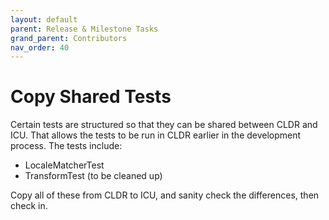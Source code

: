 ```yaml
---
layout: default
parent: Release & Milestone Tasks
grand_parent: Contributors
nav_order: 40
---
```


<!--
© 2021 and later: Unicode, Inc. and others.
License & terms of use: http://www.unicode.org/copyright.html
-->

# Copy Shared Tests

Certain tests are structured so that they can be shared between CLDR and ICU.
That allows the tests to be run in CLDR earlier in the development process. The
tests include:

*   LocaleMatcherTest
*   TransformTest (to be cleaned up)

Copy all of these from CLDR to ICU, and sanity check the differences, then check
in.
